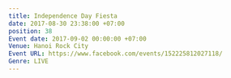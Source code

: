 ```yaml
---
title: Independence Day Fiesta
date: 2017-08-30 23:38:00 +07:00
position: 38
Event date: 2017-09-02 00:00:00 +07:00
Venue: Hanoi Rock City
Event URL: https://www.facebook.com/events/152225812027118/
Genre: LIVE
---
```


